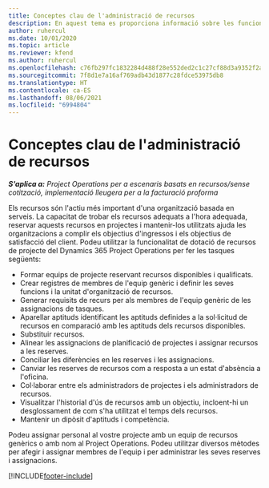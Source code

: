 ```yaml
---
title: Conceptes clau de l'administració de recursos
description: En aquest tema es proporciona informació sobre les funcionalitats d'administració de recursos al Microsoft Dynamics Project Operations.
author: ruhercul
ms.date: 10/01/2020
ms.topic: article
ms.reviewer: kfend
ms.author: ruhercul
ms.openlocfilehash: c76fb297fc1832284d488f28e552ded2c1c27cf88d3a9352f2a31e667aac746e
ms.sourcegitcommit: 7f8d1e7a16af769adb43d1877c28fdce53975db8
ms.translationtype: HT
ms.contentlocale: ca-ES
ms.lasthandoff: 08/06/2021
ms.locfileid: "6994804"
---
```

# <a name="resource-management-key-concepts"></a>Conceptes clau de l'administració de recursos

_**S'aplica a:** Project Operations per a escenaris basats en recursos/sense cotització, implementació lleugera per a la facturació proforma_

Els recursos són l'actiu més important d'una organització basada en serveis. La capacitat de trobar els recursos adequats a l'hora adequada, reservar aquests recursos en projectes i mantenir-los utilitzats ajuda les organitzacions a complir els objectius d'ingressos i els objectius de satisfacció del client. Podeu utilitzar la funcionalitat de dotació de recursos de projecte del Dynamics 365 Project Operations per fer les tasques següents:

- Formar equips de projecte reservant recursos disponibles i qualificats.
- Crear registres de membres de l'equip genèric i definir les seves funcions i la unitat d'organització de recursos.
- Generar requisits de recurs per als membres de l'equip genèric de les assignacions de tasques.
- Aparellar aptituds identificant les aptituds definides a la sol·licitud de recursos en comparació amb les aptituds dels recursos disponibles.
- Substituir recursos.
- Alinear les assignacions de planificació de projectes i assignar recursos a les reserves.
- Conciliar les diferències en les reserves i les assignacions.
- Canviar les reserves de recursos com a resposta a un estat d'absència a l'oficina.
- Col·laborar entre els administradors de projectes i els administradors de recursos.
- Visualitzar l'historial d'ús de recursos amb un objectiu, incloent-hi un desglossament de com s'ha utilitzat el temps dels recursos.
- Mantenir un dipòsit d'aptituds i competència.


Podeu assignar personal al vostre projecte amb un equip de recursos genèrics o amb nom al Project Operations. Podeu utilitzar diversos mètodes per afegir i assignar membres de l'equip i per administrar les seves reserves i assignacions. 


[!INCLUDE[footer-include](../includes/footer-banner.md)]